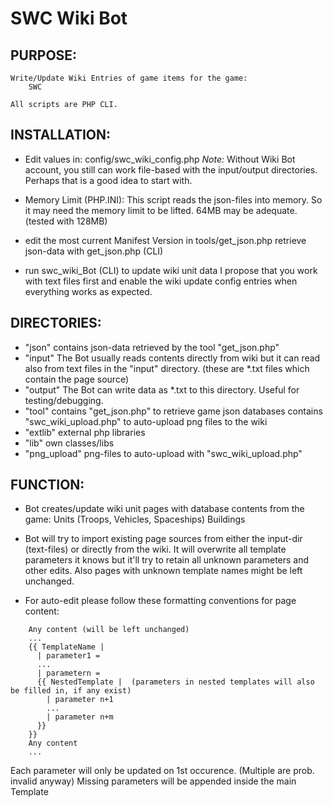 # SWC Wiki Bot

## PURPOSE:

	Write/Update Wiki Entries of game items for the game:
		SWC
	
	All scripts are PHP CLI.

## INSTALLATION:
* Edit values in: config/swc_wiki_config.php
*Note:*
Without Wiki Bot account, you still can work file-based with the input/output directories.
Perhaps that is a good idea to start with.

* Memory Limit (PHP.INI):
This script reads the json-files into memory. So it may need the memory limit to be lifted.
64MB may be adequate. (tested with 128MB)
	
* edit the most current Manifest Version in tools/get_json.php
retrieve json-data with get_json.php (CLI)

* run swc_wiki_Bot (CLI) to update wiki unit data
I propose that you work with text files first and enable the wiki update
config entries when everything works as expected.

## DIRECTORIES:
* "json"
contains json-data retrieved by the tool "get_json.php"
* "input"
The Bot usually reads contents directly from wiki
but it can read also from text files in the "input" directory.
(these are *.txt files which contain the page source)
* "output"
The Bot can write data as *.txt to this directory.
Useful for testing/debugging.
* "tool"
contains "get_json.php" to retrieve game json databases
contains "swc_wiki_upload.php" to auto-upload png files to the wiki
* "extlib"
external php libraries
* "lib"
own classes/libs
* "png_upload"
png-files to auto-upload with "swc_wiki_upload.php"

## FUNCTION:
* Bot creates/update wiki unit pages with database contents from the game:
Units (Troops, Vehicles, Spaceships)
Buildings
		
* Bot will try to import existing page sources from either the input-dir (text-files) or
directly from the wiki. It will overwrite all template parameters it knows but it'll try to
retain all unknown parameters and other edits. Also pages with unknown template names might be
left unchanged.
	
* For auto-edit please follow these formatting conventions for page content:
```
	Any content (will be left unchanged)
	...
	{{ TemplateName |
	  | parameter1 =
	  ...
	  | parametern =
	  {{ NestedTemplate |  (parameters in nested templates will also be filled in, if any exist)
		| parameter n+1
		...
		| parameter n+m
	  }}
	}}
	Any content
	...
```
Each parameter will only be updated on 1st occurence. (Multiple are prob. invalid anyway)
Missing parameters will be appended inside the main Template
	

